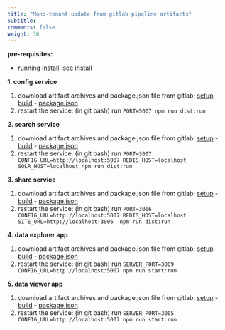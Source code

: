 ```yaml
---
title: "Mono-tenant update from gitlab pipeline artifacts"
subtitle: 
comments: false
weight: 36
---
```


**pre-requisites:**

- running install, see [install](https://sis-cc.gitlab.io/dotstatsuite-documentation/getting-started/installation/monotenant-install-from-artifacts/)

**1. config service**

1. download artifact archives and package.json file from gitlab: [setup](https://gitlab.com/sis-cc/.stat-suite/dotstatsuite-config/-/jobs/artifacts/master/download?job=setup) - [build](https://gitlab.com/sis-cc/.stat-suite/dotstatsuite-config/-/jobs/artifacts/master/download?job=build) - [package.json](https://gitlab.com/sis-cc/.stat-suite/dotstatsuite-config/raw/master/package.json?inline=false)
2. restart the service: (in git bash) run `PORT=5007 npm run dist:run`

**2. search service**

1. download artifact archives and package.json file from gitlab: [setup](https://gitlab.com/sis-cc/.stat-suite/dotstatsuite-sdmx-faceted-search/-/jobs/artifacts/master/download?job=setup) - [build](https://gitlab.com/sis-cc/.stat-suite/dotstatsuite-sdmx-faceted-search/-/jobs/artifacts/master/download?job=build) - [package.json](https://gitlab.com/sis-cc/.stat-suite/dotstatsuite-sdmx-faceted-search/raw/master/package.json?inline=false)
2. restart the service: (in git bash) run `PORT=3007 CONFIG_URL=http://localhost:5007 REDIS_HOST=localhost SOLR_HOST=localhost npm run dist:run`

**3. share service**

1. download artifact archives and package.json file from gitlab: [setup](https://gitlab.com/sis-cc/.stat-suite/dotstatsuite-share/-/jobs/artifacts/master/download?job=setup) - [build](https://gitlab.com/sis-cc/.stat-suite/dotstatsuite-share/-/jobs/artifacts/master/download?job=build) - [package.json](https://gitlab.com/sis-cc/.stat-suite/dotstatsuite-share/raw/master/package.json?inline=false)
2. restart the service: (in git bash) run `PORT=3006 CONFIG_URL=http://localhost:5007 REDIS_HOST=localhost SITE_URL=http://localhost:3006  npm run dist:run`

**4. data explorer app**

1. download artifact archives and package.json file from gitlab: [setup](https://gitlab.com/sis-cc/.stat-suite/dotstatsuite-data-explorer/-/jobs/artifacts/master/download?job=setup) - [build](https://gitlab.com/sis-cc/.stat-suite/dotstatsuite-data-explorer/-/jobs/artifacts/master/download?job=build) - [package.json](https://gitlab.com/sis-cc/.stat-suite/dotstatsuite-data-explorer/raw/master/package.json?inline=false)
2. restart the service: (in git bash) run `SERVER_PORT=3009 CONFIG_URL=http://localhost:5007 npm run start:run`

**5. data viewer app**

1. download artifact archives and package.json file from gitlab: [setup](https://gitlab.com/sis-cc/.stat-suite/dotstatsuite-data-viewer/-/jobs/artifacts/master/download?job=setup) - [build](https://gitlab.com/sis-cc/.stat-suite/dotstatsuite-data-viewer/-/jobs/artifacts/master/download?job=build) - [package.json](https://gitlab.com/sis-cc/.stat-suite/dotstatsuite-data-viewer/raw/master/package.json?inline=false)
2. restart the service: (in git bash) run `SERVER_PORT=3005 CONFIG_URL=http://localhost:5007 npm run start:run`
